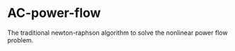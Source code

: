 # AC-power-flow
The traditional newton-raphson algorithm to solve the nonlinear power flow problem.

